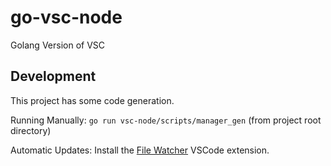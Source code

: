# go-vsc-node

Golang Version of VSC

## Development

This project has some code generation.

Running Manually:
`go run vsc-node/scripts/manager_gen` (from project root directory)

Automatic Updates:
Install the [File Watcher](https://marketplace.visualstudio.com/items?itemName=Appulate.filewatcher) VSCode extension.
